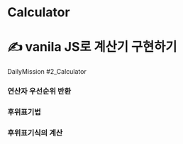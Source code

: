 # Calculator

# ✍ vanila JS로 계산기 구현하기

DailyMission #2_Calculator

### 연산자 우선순위 반환

### 후위표기법

### 후위표기식의 계산
